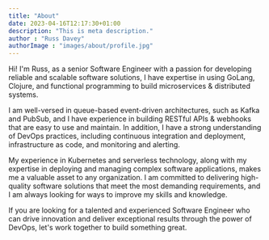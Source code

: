 ```yaml
---
title: "About"
date: 2023-04-16T12:17:30+01:00
description: "This is meta description."
author : "Russ Davey"
authorImage : "images/about/profile.jpg"
---
```


Hi! I'm Russ, as a senior Software Engineer with a passion for developing reliable and scalable software solutions, I have
expertise in using GoLang, Clojure, and functional programming to build microservices & distributed systems.

I am well-versed in queue-based event-driven architectures, such as Kafka and PubSub, and I have experience in building 
RESTful APIs & webhooks that are easy to use and maintain. In addition, I have a strong understanding of DevOps practices, 
including continuous integration and deployment, infrastructure as code, and monitoring and alerting.

My experience in Kubernetes and serverless technology, along with my expertise in deploying and managing complex software 
applications, makes me a valuable asset to any organization. I am committed to delivering high-quality software solutions 
that meet the most demanding requirements, and I am always looking for ways to improve my skills and knowledge.

If you are looking for a talented and experienced Software Engineer who can drive innovation and deliver exceptional results 
through the power of DevOps, let's work together to build something great.